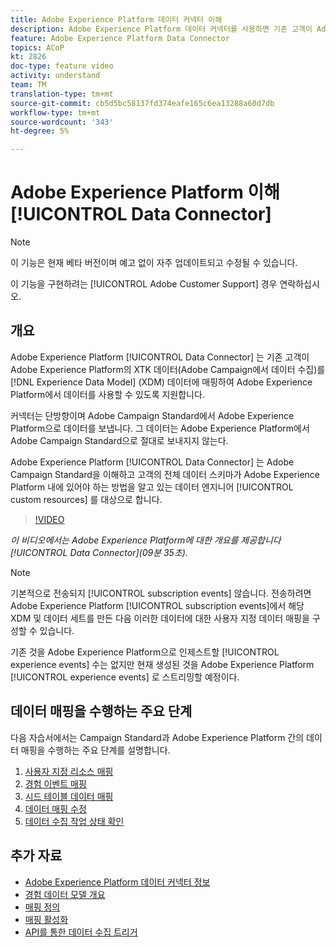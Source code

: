 ```yaml
---
title: Adobe Experience Platform 데이터 커넥터 이해
description: Adobe Experience Platform 데이터 커넥터를 사용하면 기존 고객이 Adobe Experience Platform의 XDM(Experience Data Model) 데이터에 XTK 데이터(Campaign에서 인제스트된 데이터)를 매핑하여 Adobe Experience Platform에서 데이터를 이용할 수 있도록 할 수 있습니다.
feature: Adobe Experience Platform Data Connector
topics: ACoP
kt: 2826
doc-type: feature video
activity: understand
team: TM
translation-type: tm+mt
source-git-commit: cb5d5bc58137fd374eafe165c6ea13288a60d7db
workflow-type: tm+mt
source-wordcount: '343'
ht-degree: 5%

---
```



# Adobe Experience Platform 이해 [!UICONTROL Data Connector]

>[!NOTE]
>
>이 기능은 현재 베타 버전이며 예고 없이 자주 업데이트되고 수정될 수 있습니다.
>
>이 기능을 구현하려는 [!UICONTROL Adobe Customer Support] 경우 연락하십시오.

## 개요

Adobe Experience Platform [!UICONTROL Data Connector] 는 기존 고객이 Adobe Experience Platform의 XTK 데이터(Adobe Campaign에서 데이터 수집)를 [!DNL Experience Data Model] (XDM) 데이터에 매핑하여 Adobe Experience Platform에서 데이터를 사용할 수 있도록 지원합니다.

커넥터는 단방향이며 Adobe Campaign Standard에서 Adobe Experience Platform으로 데이터를 보냅니다. 그 데이터는 Adobe Experience Platform에서 Adobe Campaign Standard으로 절대로 보내지지 않는다.

Adobe Experience Platform [!UICONTROL Data Connector] 는 Adobe Campaign Standard을 이해하고 고객의 전체 데이터 스키마가 Adobe Experience Platform 내에 있어야 하는 방법을 알고 있는 데이터 엔지니어 [!UICONTROL custom resources] 를 대상으로 합니다.

>[!VIDEO](https://video.tv.adobe.com/v/27304?quality=12)

*이 비디오에서는 Adobe Experience Platform에 대한 개요를 제공합니다[!UICONTROL Data Connector](09분 35초).*

>[!NOTE]
>
>기본적으로 전송되지 [!UICONTROL subscription events] 않습니다. 전송하려면 Adobe Experience Platform [!UICONTROL subscription events]에서 해당 XDM 및 데이터 세트를 만든 다음 이러한 데이터에 대한 사용자 지정 데이터 매핑을 구성할 수 있습니다.
>
>기존 것을 Adobe Experience Platform으로 인제스트할 [!UICONTROL experience events] 수는 없지만 현재 생성된 것을 Adobe Experience Platform [!UICONTROL experience events] 로 스트리밍할 예정이다.

## 데이터 매핑을 수행하는 주요 단계

다음 자습서에서는 Campaign Standard과 Adobe Experience Platform 간의 데이터 매핑을 수행하는 주요 단계를 설명합니다.

1. [사용자 지정 리소스 매핑](/help/administrating/adobe-experience-platform-data-connector/mapping-custom-resources.md)
2. [경험 이벤트 매핑](/help/administrating/adobe-experience-platform-data-connector/mapping-experience-events.md)
3. [시드 테이블 데이터 매핑](/help/administrating/adobe-experience-platform-data-connector/mapping-seed-table-data.md)
4. [데이터 매핑 수정](/help/administrating/adobe-experience-platform-data-connector/modifying-data-mapping.md)
5. [데이터 수집 작업 상태 확인](/help/administrating/adobe-experience-platform-data-connector/checking-status-of-data-ingestion-jobs.md)

## 추가 자료

* [Adobe Experience Platform 데이터 커넥터 정보](https://docs.adobe.com/content/help/en/campaign-standard/using/administrating/mapping-campaign-and-aep-data/aep-about-data-connector.html)
* [경험 데이터 모델 개요](https://docs.adobe.com/content/help/en/campaign-standard/using/administrating/mapping-campaign-and-aep-data/aep-data-model-overview.html)
* [매핑 정의](https://docs.adobe.com/content/help/en/campaign-standard/using/administrating/mapping-campaign-and-aep-data/aep-mapping-definition.html)
* [매핑 활성화](https://docs.adobe.com/content/help/en/campaign-standard/using/administrating/mapping-campaign-and-aep-data/aep-mapping-activation.html)
* [API를 통한 데이터 수집 트리거](https://docs.adobe.com/content/help/en/campaign-standard/using/administrating/mapping-campaign-and-aep-data/aep-triggering-data-ingestion.html)
